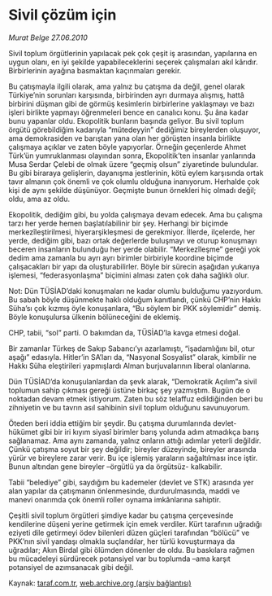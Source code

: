 # Sivil çözüm için

*Murat Belge 27.06.2010*

<div class="yazi"><p>Sivil toplum örgütlerinin yapılacak pek çok çeşit iş arasından, yapılarına en uygun olanı, en iyi şekilde yapabileceklerini seçerek çalışmaları akıl kârıdır. Birbirlerinin ayağına basmaktan kaçınmaları gerekir.</p>
<p>Bu çatışmayla ilgili olarak, ama yalnız bu çatışma da değil, genel olarak Türkiye’nin sorunları karşısında, birbirinden ayrı durmaya alışmış, hattâ birbirini düşman gibi de görmüş kesimlerin birbirlerine yaklaşmayı ve bazı işleri birlikte yapmayı öğrenmeleri bence en canalıcı konu. Şu âna kadar bunu yapanlar oldu. Ekopolitik bunların başında geliyor. Bu sivil toplum örgütü görebildiğim kadarıyla “mütedeyyin” dediğimiz bireylerden oluşuyor, ama demokrasiden ve barıştan yana olan her görüşten insanla birlikte çalışmaya açıklar ve zaten böyle yapıyorlar. Örneğin geçenlerde Ahmet Türk’ün yumruklanması olayından sonra, Ekopolitik’ten insanlar yanlarında Musa Serdar Çelebi de olmak üzere “geçmiş olsun” ziyaretinde bulundular. Bu gibi biraraya gelişlerin, dayanışma jestlerinin, kötü eylem karşısında ortak tavır almanın çok önemli ve çok olumlu olduğuna inanıyorum. Herhalde çok kişi de aynı şekilde düşünüyor. Geçmişte bunun örnekleri hiç olmadı değil; oldu, ama az oldu.</p>
<p>Ekopolitik, dediğim gibi, bu yolda çalışmaya devam edecek. Ama bu çalışma tarzı her yerde hemen başlatılabilinir bir şey. Herhangi bir biçimde merkezîleştirilmesi, hiyerarşikleşmesi de gerekmiyor. İllerde, ilçelerde, her yerde, dediğim gibi, bazı ortak değerlerde buluşmayı ve oturup konuşmayı beceren insanların bulunduğu her yerde olabilir. “Merkezîleşme” gereği yok dedim ama zamanla bu ayrı ayrı birimler birbiriyle koordine biçimde çalışacakları bir yapı da oluşturabilirler. Böyle bir sürecin aşağıdan yukarıya işlemesi, “federasyonlaşma” biçimini alması zaten çok daha sağlıklı olur.</p>
<p>Not: Dün TÜSİAD’daki konuşmaları ne kadar olumlu bulduğumu yazıyordum. Bu sabah böyle düşünmekte haklı olduğum kanıtlandı, çünkü CHP’nin Hakkı Süha’sı çok kızmış öyle konuşanlara, “Bu söylem bir PKK söylemidir” demiş. Böyle konuşulursa ülkenin bölüneceğini de eklemiş.</p>
<p>CHP, tabii, “sol” parti. O bakımdan da, TÜSİAD’la kavga etmesi doğal.</p>
<p>Bir zamanlar Türkeş de Sakıp Sabancı’yı azarlamıştı, “işadamlığını bil, otur aşağı” edasıyla. Hitler’in SA’ları da, “Nasyonal Sosyalist” olarak, kimbilir ne Hakkı Süha eleştirileri yapmışlardı Alman burjuvalarının liberal olanlarına.</p>
<p>Dün TÜSİAD’da konuşulanlardan da şevk alarak, “Demokratik Açılım”a sivil toplumun sahip çıkması gereği üstüne birkaç şey yazmıştım. Bugün de o noktadan devam etmek istiyorum. Zaten bu söz telaffuz edildiğinden beri bu zihniyetin ve bu tavrın asıl sahibinin sivil toplum olduğunu savunuyorum.</p>
<p>Öteden beri iddia ettiğim bir şeydir. Bu çatışma durumlarında devlet-hükümet gibi bir iri kıyım siyasî birimler barış yolunda adım atmadıkça barış sağlanamaz. Ama aynı zamanda, yalnız onların attığı adımlar yeterli değildir. Çünkü çatışma soyut bir şey değildir; bireyler düzeyinde, bireyler arasında yürür ve bireylere zarar verir. Bu içe işlemiş yaraların sağaltılması ince iştir. Bunun altından gene bireyler –örgütlü ya da örgütsüz- kalkabilir.</p>
<p>Tabii “belediye” gibi, saydığım bu kademeler (devlet ve STK) arasında yer alan yapılar da çatışmanın önlenmesinde, durdurulmasında, maddi ve manevi onarımda çok önemli roller oynama imkânlarına sahiptir. </p>
<p>Çeşitli sivil toplum örgütleri şimdiye kadar bu çatışma çerçevesinde kendilerine düşeni yerine getirmek için emek verdiler. Kürt tarafının uğradığı eziyeti dile getirmeyi ödev bilenleri düzen güçleri tarafından “bölücü” ve PKK’nın sivil yandaşı olmakla suçlandılar, her türlü kovuşturmaya da uğradılar; Akın Birdal gibi ölümden dönenler de oldu. Bu baskılara rağmen bu mücadeleyi sürdürecek potansiyel var bu toplumda –ama karşıt potansiyel de azımsanacak gibi değil.</p></div>

Kaynak: [taraf.com.tr](http://www.taraf.com.tr:80/murat-belge/makale-sivil-cozum-icin.htm), [web.archive.org (arşiv bağlantısı)](http://web.archive.org/web/20100630091951/http://www.taraf.com.tr:80/murat-belge/makale-sivil-cozum-icin.htm)
